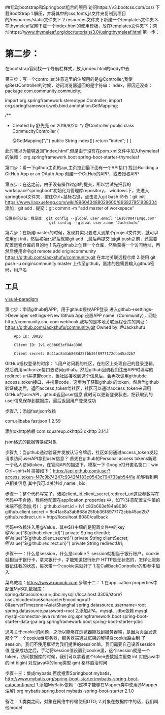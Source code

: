 ##启动bootstrap和Springboot组合的项目
访问https://v3.bootcss.com/css/ 下载BootStrap
1.解压，并将其中的css,fonts,js文件夹复制到项目的/resources/static文件夹下
2.resources文件夹下新建一个templates文件夹
3.在thymeleaf官网下载一个index.html的使用模板，放在templates文件夹下；网址https://www.thymeleaf.org/doc/tutorials/3.0/usingthymeleaf.html
第一步：
<!DOCTYPE html>

  <html xmlns:th="http://www.thymeleaf.org">

  <head>
      <title>亮亮社区</title>
      <meta http-equiv="Content-Type" content="text/html; charset=UTF-8" />
      <!--三个资源文件的引入-->
      <link rel="stylesheet" href="css/bootstrap.min.css">
      <link rel="stylesheet" href="css/bootstrap-theme.min.css">
      <script src="js/bootstrap.min.js" type="application/javascript"></script>

  </head>
  <body>
  </body>
  </html>

# 第二步：
 在bootstrap官网找一个导航栏样式，放入index.html的body中去

 第三步：写一个controller,注意这里的注解用的是@Controller,我使@RestController的时候，访问浏览器返回的是字符串：index，原因还没查：
package com.community.commucity;

import org.springframework.stereotype.Controller;
import org.springframework.web.bind.annotation.GetMapping;

/**
 * Created by 舒先亮 on 2019/8/20.
 */
@Controller
public class CommucityController {

    @GetMapping("/")
    public String index(){
        return "index";
    }
}

此时我以为能够返回"index.html",但是由于没有在pom.xml文件中加入thymeleaf的依赖：
             <dependency>
    			<groupId>org.springframework.boot</groupId>
    			<artifactId>spring-boot-starter-thymeleaf</artifactId>
    		</dependency>

第四步：看一下github主页的api,主页拉到最下面有一个API接口
    找到:Building a GitHub App or an OAuth App     创建一个GitHub的APP，或者授权APP

第五步：在这之前，由于没有操作过git的提交，所以尝试先把我的workspace“springboot”初始化为管理库repository，
    windows下，先进入springboot文件夹，按住Ctrl+鼠标右键，点击进入git bash
    命令：git init             https://www.liaoxuefeng.com/wiki/896043488029600/896827951938304
    添加：git add .
    提交：git commit -m "add master of workspace"

    设置身份认证：我是谁  git config --global user.email "1610700471@qq.com"
                        git config --global user.name "Jackshufu"

第六步：在新建master的时候，发现其实只要进入到某个project文件夹，就可以使用git init，然后初始化好后就能git add . ,最后再提交
    当git push之前，还需要配置远程仓库的目的地
    1.先在github上创建一个仓库，然后获得一个访问地址，再然后使用命令git remote add origincommunity https://github.com/Jackshufu/community.git
    在本地关联远程仓库
    2.使用 git push -u origincommunity master  上传至github，蛋疼的是需要输入github密码，用户名

## 工具
   [visual-paradigm](https://www.visual-paradigm.com/cn/)
   
第七步：申请github的APP，用于github授权APP登录
        进入github->settings->Developer settings->New Github App
        设置APP name（Community），网址http://community.shu.com
        webhook,我写的是本地关联远程仓库的网址：https://github.com/Jackshufu/community.git
        Owned by: @Jackshufu
        
        App ID: 39020
        
        Client ID: Iv1.c83b663ef84a8086
        
        Client secret: 8c41ac8a3ab868d25fbb36f8977172cbb45ad2b7
    
GitHub授权登录的时序：
1.用户访问我的社区，在社区上处理自己的登录逻辑，然后调用authorize接口去访问github，然后github回调我们注册APP时填写的
redirect-uri并携带code，当社区接收到这个信息后，会再次调用githubde access_token接口，并携带code，这步为了获取github
的token，然后当github验证成功后，返回access_token给社区，社区可以通过access_token来调用GitHub的userAPI，github返回user信息
此时可以更新登录状态，把获取到的user信息保存到数据库，最后返回用户登录成功

步骤八；添加fastjson依赖
<!-- https://mvnrepository.com/artifact/com.alibaba/fastjson -->
<dependency>
    <groupId>com.alibaba</groupId>
    <artifactId>fastjson</artifactId>
    <version>1.2.59</version>
</dependency>

添加okhttp依赖
        <dependency>
			<groupId>com.squareup.okhttp3</groupId>
			<artifactId>okhttp</artifactId>
			<version>3.14.1</version>
		</dependency>
		
json格式的数据转换成对象

步骤九：当github通过验证并发放认证令牌后，社区如何通过access_token发起请求访问userAPI拿到user信息？
首先在github的Personal access tokens新建一个私人访问token，在官网API的描述下，模拟一下
 Google打开匿名窗口：win   Ctrl+shift+N
 拼接如下：https://api.github.com/user?access_token=f47c9b74247c9342f4183c0543c704733ab5441e
 能够看到用户相关信息
    其中我可以关注id ,name , bio  
    
 步骤十：整个代码写完了，诸如client_id,client_secret,redirect_uri这些参数写在代码中不合适，我将他配置在application.properties
 中，如下(注意配置文件值的末端不能添加;号)：
            github.client.id = Iv1.c83b663ef84a8086
            github.client.secret = 8c41ac8a3ab868d25fbb36f8977172cbb45ad2b7
            github.redirect.uri = http://localhost:8080/callback
 
 代码中依赖注入用@Value，其中${}中填的是配置文件中的key
            @Value("${github.client.id}")
            private String clientId;
            @Value("${github.client.secret}")
            private String clientSecret;
            @Value("${github.redirect.uri}")
            private String redirectUri;
            
 步骤十一：什么是session，什么是cookie？
    session就相当于银行账户，cookie就相当于银行卡，拿来银行卡，才能知道银行账户
    HTTP是无状态的，怎样让服务器记住我的状态，每次带一个cookie来就好了
 1.在CallBackController的形参中加入
 
 
 菜鸟教程：https://www.runoob.com
 步骤十二：
    1.在application.properties中配置MySQL数据库：
        spring.datasource.url=jdbc:mysql://localhost:3306/store?useUnicode=true&characterEncoding=utf-8&serverTimezone=Asia/Shanghai
        spring.datasource.username=root
        spring.datasource.password=root
    2.添加JPA、mysql、jdbc依赖
        <dependency>
			<groupId>mysql</groupId>
			<artifactId>mysql-connector-java</artifactId>
			<scope>runtime</scope>
		</dependency>
		<dependency>
			<groupId>org.springframework.boot</groupId>
			<artifactId>spring-boot-starter-data-jpa</artifactId>
		</dependency>
		<dependency>
			<groupId>org.springframework.boot</groupId>
			<artifactId>spring-boot-starter-jdbc</artifactId>
		</dependency>
        
        
 思考关于cookie的问题，之所以能够在浏览器能找到服务器端，是因为页面发送那个了一个cookie给服务器，服务器端通过框架的解释将cookie路由到
 了session，我们不使用框架为我们提供的session值，我们需要自己设置session值,登录成功之后，手动将session值设置到cookie里，这个session就是一个
 token，访问数据库的时候，我们可以拿着这个token去数据库里查
    int     对应java中的int
    bigint  对应java中的long类型
    gmt     格林威治时间
    
 步骤十三：集成mybatis,百度搜索Springboot mybatis，http://www.mybatis.org/spring-boot-starter/mybatis-spring-boot-autoconfigure/
    1.添加MyBatis依赖：(这样才能够在Mapper类中使用@Mapper注解)
        <dependency>
            <groupId>org.mybatis.spring.boot</groupId>
            <artifactId>mybatis-spring-boot-starter</artifactId>
            <version>2.1.0</version>
        </dependency>
    
 备注：
    1.类类之间，对象在网络中传输使用DTO;
    2.对象在数据库中的话，我们叫他model
 
 
   


